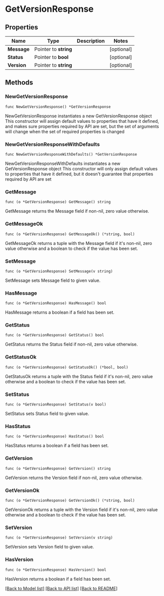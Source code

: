 # GetVersionResponse

## Properties

Name | Type | Description | Notes
------------ | ------------- | ------------- | -------------
**Message** | Pointer to **string** |  | [optional] 
**Status** | Pointer to **bool** |  | [optional] 
**Version** | Pointer to **string** |  | [optional] 

## Methods

### NewGetVersionResponse

`func NewGetVersionResponse() *GetVersionResponse`

NewGetVersionResponse instantiates a new GetVersionResponse object
This constructor will assign default values to properties that have it defined,
and makes sure properties required by API are set, but the set of arguments
will change when the set of required properties is changed

### NewGetVersionResponseWithDefaults

`func NewGetVersionResponseWithDefaults() *GetVersionResponse`

NewGetVersionResponseWithDefaults instantiates a new GetVersionResponse object
This constructor will only assign default values to properties that have it defined,
but it doesn't guarantee that properties required by API are set

### GetMessage

`func (o *GetVersionResponse) GetMessage() string`

GetMessage returns the Message field if non-nil, zero value otherwise.

### GetMessageOk

`func (o *GetVersionResponse) GetMessageOk() (*string, bool)`

GetMessageOk returns a tuple with the Message field if it's non-nil, zero value otherwise
and a boolean to check if the value has been set.

### SetMessage

`func (o *GetVersionResponse) SetMessage(v string)`

SetMessage sets Message field to given value.

### HasMessage

`func (o *GetVersionResponse) HasMessage() bool`

HasMessage returns a boolean if a field has been set.

### GetStatus

`func (o *GetVersionResponse) GetStatus() bool`

GetStatus returns the Status field if non-nil, zero value otherwise.

### GetStatusOk

`func (o *GetVersionResponse) GetStatusOk() (*bool, bool)`

GetStatusOk returns a tuple with the Status field if it's non-nil, zero value otherwise
and a boolean to check if the value has been set.

### SetStatus

`func (o *GetVersionResponse) SetStatus(v bool)`

SetStatus sets Status field to given value.

### HasStatus

`func (o *GetVersionResponse) HasStatus() bool`

HasStatus returns a boolean if a field has been set.

### GetVersion

`func (o *GetVersionResponse) GetVersion() string`

GetVersion returns the Version field if non-nil, zero value otherwise.

### GetVersionOk

`func (o *GetVersionResponse) GetVersionOk() (*string, bool)`

GetVersionOk returns a tuple with the Version field if it's non-nil, zero value otherwise
and a boolean to check if the value has been set.

### SetVersion

`func (o *GetVersionResponse) SetVersion(v string)`

SetVersion sets Version field to given value.

### HasVersion

`func (o *GetVersionResponse) HasVersion() bool`

HasVersion returns a boolean if a field has been set.


[[Back to Model list]](../README.md#documentation-for-models) [[Back to API list]](../README.md#documentation-for-api-endpoints) [[Back to README]](../README.md)


